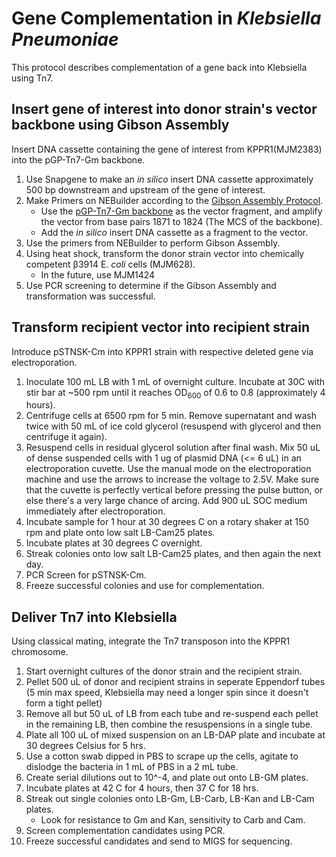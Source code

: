 # Gene Complementation in *Klebsiella Pneumoniae*

This protocol describes complementation of a gene back into Klebsiella using Tn7.

## Insert gene of interest into donor strain's vector backbone using Gibson Assembly

Insert DNA cassette containing the gene of interest from KPPR1(MJM2383) into the pGP-Tn7-Gm backbone.

1.  Use Snapgene to make an *in silico* insert DNA cassette approximately 500 bp downstream and upstream of the gene of interest.
2.	Make Primers on NEBuilder according to the [Gibson Assembly Protocol](https://github.com/mjmlab/protocols/blame/master/gibson-assembly.md).
      * Use the [pGP-Tn7-Gm backbone](https://www.ncbi.nlm.nih.gov/nuccore/JQ429758.1?report=gbwithparts&log$=seqview) as the vector fragment, and amplify the vector from base pairs 1871 to 1824 (The MCS of the backbone).
      * Add the *in silico* insert DNA cassette as a fragment to the vector.
3.  Use the primers from NEBuilder to perform Gibson Assembly.
4.  Using heat shock, transform the donor strain vector into chemically competent β3914 E. *coli* cells (MJM628).
     * In the future, use MJM1424
6.  Use PCR screening to determine if the Gibson Assembly and transformation was successful.

## Transform recipient vector into recipient strain

Introduce pSTNSK-Cm into KPPR1 strain with respective deleted gene via electroporation.

1.   Inoculate 100 mL LB with 1 mL of overnight culture. Incubate at 30C with stir bar at ~500 rpm until it reaches OD<sub>600</sub> of 0.6 to 0.8 (approximately 4 hours). 
2.   Centrifuge cells at 6500 rpm for 5 min. Remove supernatant and wash twice with 50 mL of ice cold glycerol (resuspend with glycerol and then centrifuge it again). 
3.   Resuspend cells in residual glycerol solution after final wash. Mix 50 uL of dense suspended cells with 1 ug of plasmid DNA (<= 6 uL) in an electroporation cuvette. Use the manual mode on the electroporation machine and use the arrows to increase the voltage to 2.5V. Make sure that the cuvette is perfectly vertical before pressing the pulse button, or else there's a very large chance of arcing. Add 900 uL SOC medium immediately after electroporation. 
4.   Incubate sample for 1 hour at 30 degrees C on a rotary shaker at 150 rpm and plate onto low salt LB-Cam25 plates.
5.   Incubate plates at 30 degrees C overnight.
6.   Streak colonies onto low salt LB-Cam25 plates, and then again the next day.
7.   PCR Screen for pSTNSK-Cm. 
8.   Freeze successful colonies and use for complementation.


## Deliver Tn7 into Klebsiella

Using classical mating, integrate the Tn7 transposon into the KPPR1 chromosome.

1.  Start overnight cultures of the donor strain and the recipient strain.
2.  Pellet 500 uL of donor and recipient strains in seperate Eppendorf tubes (5 min max speed, Klebsiella may need a longer spin since it doesn't form a tight pellet)
3.  Remove all but 50 uL of LB from each tube and re-suspend each pellet in the remaining LB, then combine the resuspensions in a single tube. 
4.  Plate all 100 uL of mixed suspension on an LB-DAP plate and incubate at 30 degrees Celsius for 5 hrs.
5.  Use a cotton swab dipped in PBS to scrape up the cells, agitate to dislodge the bacteria in 1 mL of PBS in a 2 mL tube.
6.  Create serial dilutions out to 10^-4, and plate out onto LB-GM plates.
7. Incubate plates at 42 C for 4 hours, then 37 C for 18 hrs.
8. Streak out single colonies onto LB-Gm, LB-Carb, LB-Kan and LB-Cam plates.
     * Look for resistance to Gm and Kan, sensitivity to Carb and Cam.
9. Screen complementation candidates using PCR.
10. Freeze successful candidates and send to MIGS for sequencing.
    


